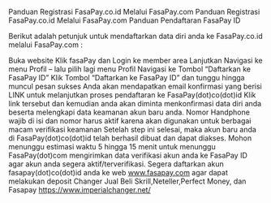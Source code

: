 Panduan Registrasi FasaPay.co.id Melalui FasaPay.com
Panduan Registrasi FasaPay.co.id Melalui FasaPay.com
Panduan Pendaftaran FasaPay ID


Berikut adalah petunjuk untuk mendaftarkan data diri anda ke FasaPay.co.id melalui FasaPay.com :

Buka website Klik fasaPay dan Login ke member area
Lanjutkan Navigasi ke menu Profil – lalu pilih lagi menu Profil
Navigasi ke Tombol “Daftarkan ke FasaPay ID”
Klik Tombol “Daftarkan ke FasaPay ID” dan tunggu hingga muncul pesan sukses
Anda akan mendapatkan email konfirmasi yang berisi LINK untuk melanjutkan proses pendaftaran ke FasaPay(dot)co(dot)id
Klik link tersebut dan kemudian anda akan diminta menkonfirmasi data diri anda beserta melengkapi data keamanan akun baru anda.
Nomor Handphone wajib di isi dan nomor harus aktif karena akan digunakan untuk berbagai macam verifikasi keamanan
Setelah step ini selesai, maka akun baru anda di FasaPay(dot)co(dot)id telah berhasil dibuat dan dapat diakses. Mohon menunggu estimasi waktu 5 hingga 15 menit untuk menunggu FasaPay(dot)com mengirimkan data verifikasi akun anda ke FasaPay ID agar akun anda segera aktif/terverifikasi.
Segera daftarkan akun fasapay(dot)co(dot)id anda ke web www.fasapay.com agar dapat melakukan deposit
Changer Jual Beli Skrill,Neteller,Perfect Money, dan Fasapay
https://www.imperialchanger.net/
